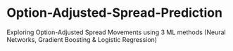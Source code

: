 # Option-Adjusted-Spread-Prediction
Exploring Option-Adjusted Spread Movements using 3 ML methods (Neural Networks, Gradient Boosting &amp; Logistic Regression)

